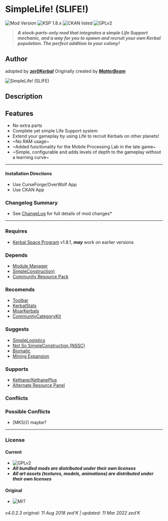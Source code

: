 <!-- readme.md v1.2.0.1
SimpleLife
created: 17 Jul 18
updated: 12 Feb 2020 -->

# SimpleLife! (SLIFE!)

![Mod Version](https://img.shields.io/github/v/release/zer0Kerbal/SimpleLife?include_prereleases)
![KSP 1.8.x](https://img.shields.io/badge/KSP%20version-1.8.x-66ccff.svg?style=flat-square) 
![CKAN listed](https://img.shields.io/badge/CKAN-SimpleLife-brightgreen.svg) ![GPLv2](https://img.shields.io/badge/license-GPLv2-success "GPLv2") 

> ***A stock-parts-only mod that integrates a simple Life Support mechanic, and a way for you to spawn and recruit your own Kerbal population. The perfect addition to your colony!*** 

## Author

adopted by ***[zer0Kerbal](https://forum.kerbalspaceprogram.com/index.php?/profile/190933-zer0kerbal/)*** Originally created by [***MatterBeam***](http://forum.kerbalspaceprogram.com/index.php?/profile/133334-matterbeam/)

![SimpleLife! (SLIFE)](https://spacedock.info/content/matterbeam_328/SimpleLife/SimpleLife-1465774887.7852516.jpg "SimpleLife")

## Description

## Features
* No extra parts
* Complete yet simple Life Support system
* Extend your gameplay by using Life to recruit Kerbals on other planets! 
* ~No RAM usage~
* ~Added functionality for the Mobile Processing Lab in the late game~
* ~Simple, configurable and adds levels of depth to the gameplay without a learning curve~

---

#### Installation Directions 

* Use CurseForge/OverWolf App
* Use CKAN App

### Changelog Summary

* See [ChangeLog](https://github.com/zer0Kerbal/SimpleConstruction/blob/master/Changelog.md) for full details of mod changes*

---

### Requires

* [Kerbal Space Program](https://kerbalspaceprogram.com) v1.8.1, ***may*** work on earlier versions

### Depends

* [Module Manager](http://forum.kerbalspaceprogram.com/index.php?/topic/50533-105-*)
* [SimpleConstruction)](https://forum.kerbalspaceprogram.com/index.php?/topic/191424-ksp-*)
* [Community Resource Pack](https://forum.kerbalspaceprogram.com/index.php?/topic/166314-*)
 
### Recomends

* [Toolbar](https://forum.kerbalspaceprogram.com/index.php?/topic/161857-*)
* [KerbalStats](https://forum.kerbalspaceprogram.com/index.php?/topic/89285-*)
* [MoarKerbals](https://forum.kerbalspaceprogram.com/index.php?/topic/191525-*)
* [CommunityCategoryKit](https://forum.kerbalspaceprogram.com/index.php?/topic/149840-*)

### Suggests

* [SimpleLogistics](https://forum.kerbalspaceprogram.com/index.php?/topic/191045-*/)
* [Not So SimpleConstruction (NSSC)](http://forum.kerbalspaceprogram.com/index.php?/topic/152309-*)
* [Biomatic](https://forum.kerbalspaceprogram.com/index.php?/topic/191426-*)
* [Mining Expansion](http://forum.kerbalspaceprogram.com/index.php?/topic/130325-*)

### Supports

* [Kethane/KethanePlus](http://forum.kerbalspaceprogram.com/index.php?/topic/119480-*)
* [Alternate Resource Panel](https://forum.kerbalspaceprogram.com/index.php?/topic/54876-*)

### Conflicts

### Possible Conflicts

* [MKS}() maybe?

---

### License

#### Current

* ![GPLv2](https://img.shields.io/badge/license-GPLv2-success "GPLv2")
* ***All bundled mods are distributed under their own licenses***
* ***All art assets (textures, models, animations) are distributed under their own licenses***

#### Original

* ![MIT](https://img.shields.io/badge/license-MIT-success "MIT")

###### v4.0.2.3 original: 11 Aug 2018 zed'K | updated: 11 Mar 2022 zed'K

<!-- CC BY-NC-ND 3.0 by zer0Kerbal -->
